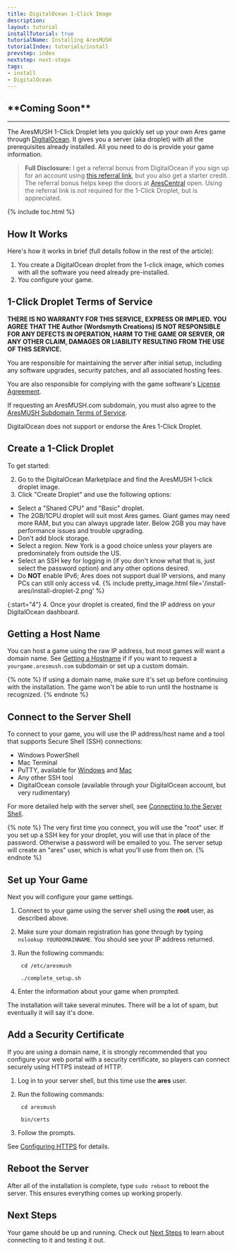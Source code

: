```yaml
---
title: DigitalOcean 1-Click Image
description: 
layout: tutorial
installTutorial: true
tutorialName: Installing AresMUSH
tutorialIndex: tutorials/install
prevstep: index
nextstep: next-steps
tags:
- install
- DigitalOcean
---
```



<div class="text-center">
  <p><h2>**Coming Soon**</h2></p>
  <hr/>
</div>

The AresMUSH 1-Click Droplet lets you quickly set up your own Ares game through [DigitalOcean](http://www.digitalocean.com/?refcode=5c07173bc1f2). It gives you a server (aka droplet) with all the prerequisites already installed. All you need to do is provide your game information.

> **Full Disclosure:** I get a referral bonus from DigitalOcean if you sign up for an account using [this referral link](http://www.digitalocean.com/?refcode=5c07173bc1f2), but you also get a starter credit. The referral bonus helps keep the doors at [AresCentral](/arescentral.html) open.  Using the referral link is *not* required for the 1-Click Droplet, but is appreciated.

{% include toc.html %}

## How It Works

Here's how it works in brief (full details follow in the rest of the article):

1. You create a DigitalOcean droplet from the 1-click image, which comes with all the software you need already pre-installed.
2. You configure your game.

## 1-Click Droplet Terms of Service

**THERE IS NO WARRANTY FOR THIS SERVICE, EXPRESS OR IMPLIED.  YOU AGREE THAT THE Author (Wordsmyth Creations) IS NOT RESPONSIBLE FOR ANY DEFECTS IN OPERATION, HARM TO THE GAME OR SERVER, OR ANY OTHER CLAIM, DAMAGES OR LIABILITY RESULTING FROM THE USE OF THIS SERVICE.**

You are responsible for maintaining the server after initial setup, including any software upgrades, security patches, and all associated hosting fees.  

You are also responsible for complying with the game software's [License Agreement](/license.html).

If requesting an AresMUSH.com subdomain, you must also agree to the [AresMUSH Subdomain Terms of Service](/subdomain-tos.html).

DigitalOcean does not support or endorse the Ares 1-Click Droplet.

## Create a 1-Click Droplet

To get started:

2. Go to the DigitalOcean Marketplace and find the AresMUSH 1-click droplet image.
3. Click "Create Droplet" and use the following options:
  * Select a "Shared CPU" and "Basic" droplet.
  * The 2GB/1CPU droplet will suit most Ares games. Giant games may need more RAM, but you can always upgrade later. Below 2GB you may have performance issues and trouble upgrading.
  * Don't add block storage.
  * Select a region. New York is a good choice unless your players are predominately from outside the US.
  * Select an SSH key for logging in (if you don't know what that is, just select the password option) and any other options desired.
  * Do **NOT** enable IPv6; Ares does not support dual IP versions, and many PCs can still only access v4.
  {% include pretty_image.html file='/install-ares/install-droplet-2.png' %}

{:start="4"}
4. Once your droplet is created, find the IP address on your DigitalOcean dashboard.

## Getting a Host Name

You can host a game using the raw IP address, but most games will want a domain name. See [Getting a Hostname]({{site.baseurl}}/tutorials/install/getting-a-hostname.html) if if you want to request a `yourgame.aresmush.com` subdomain or set up a custom domain.

{% note %}
If using a domain name, make sure it's set up before continuing with the installation. The game won't be able to run until the hostname is recognized.
{% endnote %}

## Connect to the Server Shell

To connect to your game, you will use the IP address/host name and a tool that supports Secure Shell (SSH) connections:

* Windows PowerShell
* Mac Terminal
* PuTTY, available for [Windows](http://www.putty.org/) and [Mac](https://www.ssh.com/ssh/putty/mac/)
* Any other SSH tool
* DigitalOcean console (available through your DigitalOcean account, but very rudimentary)

For more detailed help with the server shell, see [Connecting to the Server Shell]({{site.baseurl}}/tutorials/manage/server-shell.html).

{% note %}
The very first time you connect, you will use the "root" user. If you set up a SSH key for your droplet, you will use that in place of the password. Otherwise a password will be emailed to you. The server setup will create an "ares" user, which is what you'll use from then on.
{% endnote %}

## Set up Your Game

Next you will configure your game settings.

1. Connect to your game using the server shell using the **root** user, as described above.
2. Make sure your domain registration has gone through by typing `nslookup YOURDOMAINNAME`. You should see your IP address returned.
3. Run the following commands: 

        cd /etc/aresmush
        
        ./complete_setup.sh

5. Enter the information about your game when prompted.

The installation will take several minutes.  There will be a lot of spam, but eventually it will say it's done.

## Add a Security Certificate

If you are using a domain name, it is strongly recommended that you configure your web portal with a security certificate, so players can connect securely using HTTPS instead of HTTP. 

1. Log in to your server shell, but this time use the **ares** user.
2. Run the following commands:
      
        cd aresmush
        
        bin/certs

3. Follow the prompts.

See [Configuring HTTPS]({{site.baseurl}}/tutorials/install/https.html) for details.

## Reboot the Server

After all of the installation is complete, type `sudo reboot` to reboot the server. This ensures everything comes up working properly.

## Next Steps

Your game should be up and running.  Check out [Next Steps](/tutorials/install/next-steps.html) to learn about connecting to it and testing it out.
